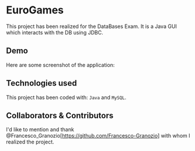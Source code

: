# EuroGames
This project has been realized for the DataBases Exam. It is a Java GUI which interacts with the DB using JDBC.  

## Demo
Here are some screenshot of the application:
<div align="center">
  
</div>

## Technologies used
This project has been coded with: ```Java``` and ```MySQL```.

## Collaborators & Contributors
I'd like to mention and thank @Francesco_Granozio[https://github.com/Francesco-Granozio] with whom I realized the project. 
